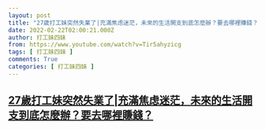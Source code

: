 ```yaml
---
layout: post
title: "27歲打工妹突然失業了|充滿焦虑迷茫，未來的生活開支到底怎麼辦？要去哪裡賺錢？"
date: 2022-02-22T02:00:21.000Z
author: 打工妹四妹
from: https://www.youtube.com/watch?v=Tir5ahyzicg
tags: [ 打工妹四妹 ]
comments: True
categories: [ 打工妹四妹 ]
---
```

<!--1645495221000-->
[27歲打工妹突然失業了|充滿焦虑迷茫，未來的生活開支到底怎麼辦？要去哪裡賺錢？](https://www.youtube.com/watch?v=Tir5ahyzicg)
------

<div>

</div>
